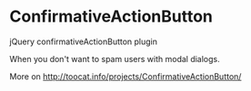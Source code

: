 # ConfirmativeActionButton
jQuery confirmativeActionButton plugin

When you don't want to spam users with modal dialogs.

More on http://toocat.info/projects/ConfirmativeActionButton/

